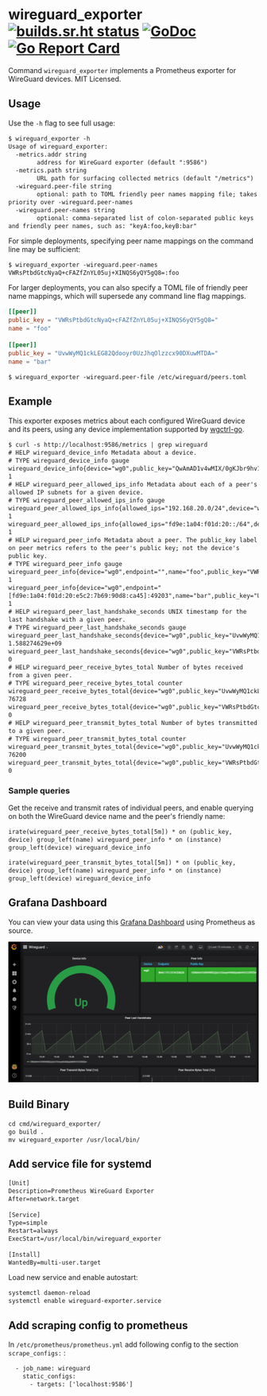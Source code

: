 # wireguard_exporter [![builds.sr.ht status](https://builds.sr.ht/~mdlayher/wireguard_exporter.svg)](https://builds.sr.ht/~mdlayher/wireguard_exporter?) [![GoDoc](https://godoc.org/github.com/mdlayher/wireguard_exporter?status.svg)](https://godoc.org/github.com/mdlayher/wireguard_exporter) [![Go Report Card](https://goreportcard.com/badge/github.com/mdlayher/wireguard_exporter)](https://goreportcard.com/report/github.com/mdlayher/wireguard_exporter)

Command `wireguard_exporter` implements a Prometheus exporter for WireGuard
devices. MIT Licensed.

## Usage

Use the `-h` flag to see full usage:

```text
$ wireguard_exporter -h
Usage of wireguard_exporter:
  -metrics.addr string
        address for WireGuard exporter (default ":9586")
  -metrics.path string
        URL path for surfacing collected metrics (default "/metrics")
  -wireguard.peer-file string
        optional: path to TOML friendly peer names mapping file; takes priority over -wireguard.peer-names
  -wireguard.peer-names string
        optional: comma-separated list of colon-separated public keys and friendly peer names, such as: "keyA:foo,keyB:bar"
```

For simple deployments, specifying peer name mappings on the command line may
be sufficient:

```text
$ wireguard_exporter -wireguard.peer-names VWRsPtbdGtcNyaQ+cFAZfZnYL05uj+XINQS6yQY5gQ8=:foo
```

For larger deployments, you can also specify a TOML file of friendly peer name
mappings, which will supersede any command line flag mappings.

```toml
[[peer]]
public_key = "VWRsPtbdGtcNyaQ+cFAZfZnYL05uj+XINQS6yQY5gQ8="
name = "foo"

[[peer]]
public_key = "UvwWyMQ1ckLEG82Qdooyr0UzJhqOlzzcx90DXuwMTDA="
name = "bar"
```

```text
$ wireguard_exporter -wireguard.peer-file /etc/wireguard/peers.toml
```

## Example

This exporter exposes metrics about each configured WireGuard device and its
peers, using any device implementation supported by [wgctrl-go](https://github.com/WireGuard/wgctrl-go).

```text
$ curl -s http://localhost:9586/metrics | grep wireguard
# HELP wireguard_device_info Metadata about a device.
# TYPE wireguard_device_info gauge
wireguard_device_info{device="wg0",public_key="QwAmAD1v4wMIX/0gKJbr9hv1o3YX0YTk7Mdj0L4dylI="} 1
# HELP wireguard_peer_allowed_ips_info Metadata about each of a peer's allowed IP subnets for a given device.
# TYPE wireguard_peer_allowed_ips_info gauge
wireguard_peer_allowed_ips_info{allowed_ips="192.168.20.0/24",device="wg0",family="IPv4",public_key="UvwWyMQ1ckLEG82Qdooyr0UzJhqOlzzcx90DXuwMTDA="} 1
wireguard_peer_allowed_ips_info{allowed_ips="fd9e:1a04:f01d:20::/64",device="wg0",family="IPv6",public_key="UvwWyMQ1ckLEG82Qdooyr0UzJhqOlzzcx90DXuwMTDA="} 1
# HELP wireguard_peer_info Metadata about a peer. The public_key label on peer metrics refers to the peer's public key; not the device's public key.
# TYPE wireguard_peer_info gauge
wireguard_peer_info{device="wg0",endpoint="",name="foo",public_key="VWRsPtbdGtcNyaQ+cFAZfZnYL05uj+XINQS6yQY5gQ8="} 1
wireguard_peer_info{device="wg0",endpoint="[fd9e:1a04:f01d:20:e5c2:7b69:90d8:ca45]:49203",name="bar",public_key="UvwWyMQ1ckLEG82Qdooyr0UzJhqOlzzcx90DXuwMTDA="} 1
# HELP wireguard_peer_last_handshake_seconds UNIX timestamp for the last handshake with a given peer.
# TYPE wireguard_peer_last_handshake_seconds gauge
wireguard_peer_last_handshake_seconds{device="wg0",public_key="UvwWyMQ1ckLEG82Qdooyr0UzJhqOlzzcx90DXuwMTDA="} 1.588274629e+09
wireguard_peer_last_handshake_seconds{device="wg0",public_key="VWRsPtbdGtcNyaQ+cFAZfZnYL05uj+XINQS6yQY5gQ8="} 0
# HELP wireguard_peer_receive_bytes_total Number of bytes received from a given peer.
# TYPE wireguard_peer_receive_bytes_total counter
wireguard_peer_receive_bytes_total{device="wg0",public_key="UvwWyMQ1ckLEG82Qdooyr0UzJhqOlzzcx90DXuwMTDA="} 76728
wireguard_peer_receive_bytes_total{device="wg0",public_key="VWRsPtbdGtcNyaQ+cFAZfZnYL05uj+XINQS6yQY5gQ8="} 0
# HELP wireguard_peer_transmit_bytes_total Number of bytes transmitted to a given peer.
# TYPE wireguard_peer_transmit_bytes_total counter
wireguard_peer_transmit_bytes_total{device="wg0",public_key="UvwWyMQ1ckLEG82Qdooyr0UzJhqOlzzcx90DXuwMTDA="} 76200
wireguard_peer_transmit_bytes_total{device="wg0",public_key="VWRsPtbdGtcNyaQ+cFAZfZnYL05uj+XINQS6yQY5gQ8="} 0
```

### Sample queries

Get the receive and transmit rates of individual peers, and enable querying on
both the WireGuard device name and the peer's friendly name:

```
irate(wireguard_peer_receive_bytes_total[5m]) * on (public_key, device) group_left(name) wireguard_peer_info * on (instance) group_left(device) wireguard_device_info
```
```
irate(wireguard_peer_transmit_bytes_total[5m]) * on (public_key, device) group_left(name) wireguard_peer_info * on (instance) group_left(device) wireguard_device_info
```

## Grafana Dashboard

You can view your data using this [Grafana Dashboard](https://grafana.com/grafana/dashboards/12177) using Prometheus as source.

![Grafana Dashboard](grafana_wireguard.png)

## Build Binary 

```
cd cmd/wireguard_exporter/
go build .
mv wireguard_exporter /usr/local/bin/
```

## Add service file for systemd

```
[Unit]
Description=Prometheus WireGuard Exporter
After=network.target

[Service]
Type=simple
Restart=always
ExecStart=/usr/local/bin/wireguard_exporter

[Install]
WantedBy=multi-user.target
```

Load new service and enable autostart:

```
systemctl daemon-reload
systemctl enable wireguard-exporter.service
```

## Add scraping config to prometheus

In `/etc/prometheus/prometheus.yml` add following config to the section `scrape_configs:` :

```
  - job_name: wireguard
    static_configs:
      - targets: ['localhost:9586']
```
